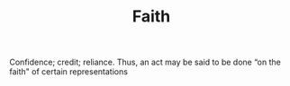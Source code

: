 ---
title: Faith
letter: F
permalink: "/definitions/bld-faith.html"
body: 1. Confidence; credit; reliance. Thus, an act may be said to be done “on the
  faith" of certain representations
published_at: '2018-07-07'
source: Black's Law Dictionary 2nd Ed (1910)
layout: post
---